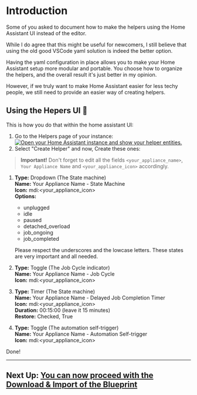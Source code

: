 # Introduction
Some of you asked to document how to make the helpers using the Home Assistant UI instead of the editor.

While I do agree that this might be useful for newcomers, I still believe that using the old good VSCode yaml solution is indeed the better option. 

Having the yaml configuration in place allows you to make your Home Assistant setup more modular and portable. You choose how to organize the helpers, and the overall result it's just better in my opinion. 

However, if we truly want to make Home Assistant easier for less techy people, we still need to provide an easier way of creating helpers. 

## Using the Hepers UI 📱

This is how you do that within the home assistant UI:

1. Go to the Helpers page of your instance: [![Open your Home Assistant instance and show your helper entities.](https://my.home-assistant.io/badges/helpers.svg)](https://my.home-assistant.io/redirect/helpers/)
2. Select "Create Helper" and now, Create these ones:

>**Important!** Don't forget to edit all the fields `<your_appliance_name>`, `Your Appliance Name` and `<your_appliance_icon>` accordingly.

   1. **Type:** Dropdown (The State machine)<br>
      **Name:** Your Appliance Name - State Machine<br>
      **Icon:** mdi:<your_appliance_icon><br>
      **Options:**        
        - unplugged<br>
        - idle<br>
        - paused<br>
        - detached_overload<br>
        - job_ongoing<br>
        - job_completed<br>
  
        Please respect the underscores and the lowcase letters. These states are very important and all needed.

   2. **Type:** Toggle (The Job Cycle indicator)<br>
      **Name:** Your Appliance Name - Job Cycle<br>
      **Icon:** mdi:<your_appliance_icon><br>


   3. **Type:** Timer (The State machine)<br>
      **Name:** Your Appliance Name - Delayed Job Completion Timer<br>
      **Icon:** mdi:<your_appliance_icon><br>
      **Duration:** 00:15:00 (leave it 15 minutes)<br>
      **Restore:** Checked, True

   4. **Type:** Toggle (The automation self-trigger)<br>
      **Name:** Your Appliance Name - Automation Self-trigger<br>
      **Icon:** mdi:<your_appliance_icon><br>


Done!

---

## Next Up: [You can now proceed with the Download & Import of the Blueprint](#-download--import)
